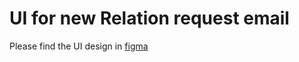 # UI for new Relation request email
Please find the UI design in [figma](https://www.figma.com/file/UO5GilBZp804Ikju7ubSzC/Untitled?node-id=0%3A1)
